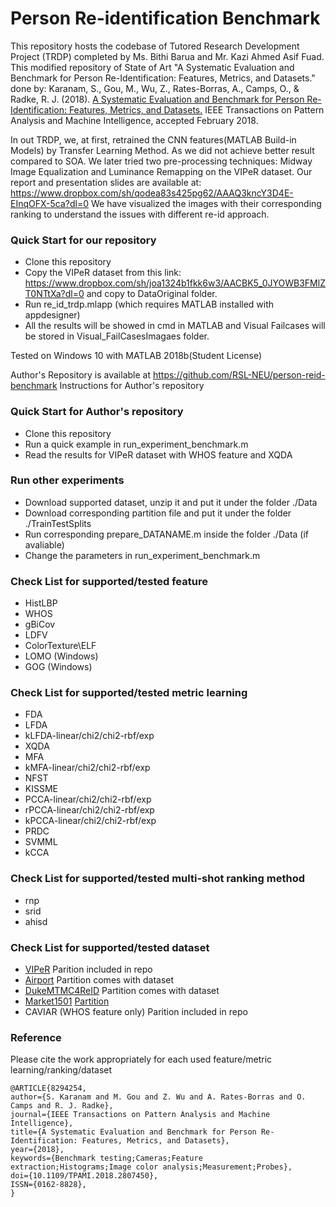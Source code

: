 # Person Re-identification Benchmark
This repository hosts the codebase of Tutored Research Development Project (TRDP) completed by Ms. Bithi Barua and Mr. Kazi Ahmed Asif Fuad. This modified repository of 
State of Art "A Systematic Evaluation and Benchmark for Person Re-Identification: Features, Metrics, and Datasets." done by:
Karanam, S., Gou, M., Wu, Z., Rates-Borras, A., Camps, O., & Radke, R. J. (2018). 
[A Systematic Evaluation and Benchmark for Person Re-Identification: Features, Metrics, and Datasets.](https://arxiv.org/abs/1605.09653) IEEE Transactions on Pattern Analysis and Machine Intelligence, accepted February 2018.

In out TRDP, we, at first, retrained the CNN features(MATLAB Build-in Models) by Transfer Learning Method. As we did not achieve better result compared to SOA.
We later tried two pre-processing techniques: Midway Image Equalization and Luminance Remapping on the VIPeR dataset. Our report and presentation slides are available at: https://www.dropbox.com/sh/qodea83s425pg62/AAAQ3kncY3D4E-EInqOFX-5ca?dl=0
We have visualized the images with their corresponding ranking to understand the issues with different re-id approach.  

### Quick Start for our repository
* Clone this repository
* Copy the VIPeR dataset from this link: https://www.dropbox.com/sh/joa1324b1fkk6w3/AACBK5_0JYOWB3FMlZT0NTtXa?dl=0 and copy to DataOriginal folder.
* Run re_id_trdp.mlapp (which requires MATLAB installed with appdesigner)
* All the results will be showed in cmd in MATLAB and Visual Failcases will be stored in Visual_FailCasesImagaes folder.

Tested on Windows 10 with MATLAB 2018b(Student License) 

Author's Repository is available at https://github.com/RSL-NEU/person-reid-benchmark
Instructions for Author's repository
### Quick Start for Author's repository
* Clone this repository
* Run a quick example in run_experiment_benchmark.m
* Read the results for VIPeR dataset with WHOS feature and XQDA

### Run other experiments
* Download supported dataset, unzip it and put it under the folder ./Data 
* Download corresponding partition file and put it under the folder ./TrainTestSplits
* Run corresponding prepare_DATANAME.m inside the folder ./Data (if avaliable)
* Change the parameters in run_experiment_benchmark.m 

### Check List for supported/tested feature
* HistLBP
* WHOS
* gBiCov
* LDFV
* ColorTexture\ELF
* LOMO (Windows)
* GOG (Windows)

### Check List for supported/tested metric learning
* FDA
* LFDA
* kLFDA-linear/chi2/chi2-rbf/exp
* XQDA
* MFA
* kMFA-linear/chi2/chi2-rbf/exp
* NFST
* KISSME
* PCCA-linear/chi2/chi2-rbf/exp
* rPCCA-linear/chi2/chi2-rbf/exp
* kPCCA-linear/chi2/chi2-rbf/exp
* PRDC
* SVMML
* kCCA

### Check List for supported/tested multi-shot ranking method
* rnp
* srid
* ahisd

### Check List for supported/tested dataset
* [VIPeR](http://users.soe.ucsc.edu/~manduchi/VIPeR.v1.0.zip) Parition included in repo
* [Airport](http://www.northeastern.edu/alert/transitioning-technology/alert-datasets/alert-airport-re-identification-dataset/) Partition comes with dataset
* [DukeMTMC4ReID](http://robustsystems.coe.neu.edu/sites/robustsystems.coe.neu.edu/files/systems/dataset/DukeMTMC4ReID.zip) Partition comes with dataset
* [Market1501](http://www.liangzheng.org/Project/project_reid.html) [Partition](http://robustsystems.coe.neu.edu/sites/robustsystems.coe.neu.edu/files/systems/code/reid_benchmark/partition/Partition_market.mat)
* CAVIAR (WHOS feature only) Parition included in repo

### Reference
Please cite the work appropriately for each used feature/metric learning/ranking/dataset 
```
@ARTICLE{8294254, 
author={S. Karanam and M. Gou and Z. Wu and A. Rates-Borras and O. Camps and R. J. Radke}, 
journal={IEEE Transactions on Pattern Analysis and Machine Intelligence}, 
title={A Systematic Evaluation and Benchmark for Person Re-Identification: Features, Metrics, and Datasets}, 
year={2018}, 
keywords={Benchmark testing;Cameras;Feature extraction;Histograms;Image color analysis;Measurement;Probes}, 
doi={10.1109/TPAMI.2018.2807450}, 
ISSN={0162-8828}, 
} 
```

